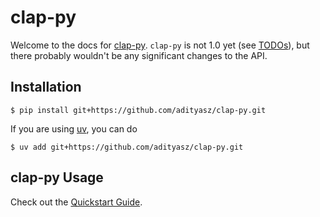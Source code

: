 # clap-py

Welcome to the docs for [clap-py](https://github.com/adityasz/clap-py).
`clap-py` is not 1.0 yet (see
[TODOs](https://github.com/adityasz/clap-py?tab=readme-ov-file#todo-v10)), but there
probably wouldn't be any significant changes to the API.

## Installation

```console
$ pip install git+https://github.com/adityasz/clap-py.git
```

If you are using [uv](https://docs.astral.sh/uv/), you can do

```console
$ uv add git+https://github.com/adityasz/clap-py.git
```

## clap-py Usage

Check out the [Quickstart Guide](quickstart.md).
